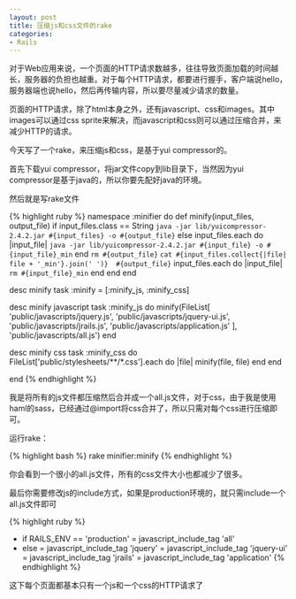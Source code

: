 ```yaml
---
layout: post
title: 压缩js和css文件的rake
categories:
- Rails
---
```

对于Web应用来说，一个页面的HTTP请求数越多，往往导致页面加载的时间越长，服务器的负担也越重。对于每个HTTP请求，都要进行握手，客户端说hello，服务器端也说hello，然后再传输内容，所以要尽量减少请求的数量。

页面的HTTP请求，除了html本身之外，还有javascript、css和images。其中images可以通过css sprite来解决，而javascript和css则可以通过压缩合并，来减少HTTP的请求。

今天写了一个rake，来压缩js和css，是基于yui compressor的。

首先下载yui compressor，将jar文件copy到lib目录下，当然因为yui compressor是基于java的，所以你要先配好java的环境。

然后就是写rake文件

{% highlight ruby %}
namespace :minifier do
  def minify(input_files, output_file)
    if input_files.class == String
      `java -jar lib/yuicompressor-2.4.2.jar #{input_files} -o #{output_file}`
    else
      input_files.each do |input_file|
        `java -jar lib/yuicompressor-2.4.2.jar #{input_file} -o #{input_file}_min`
      end
      `rm #{output_file}`
      `cat #{input_files.collect{|file| file + '_min'}.join(' ')}  #{output_file}`
      input_files.each do |input_file|
        `rm #{input_file}_min`
      end
    end
  end

  desc minify
  task :minify = [:minify_js, :minify_css]

  desc minify javascript
  task :minify_js do
    minify(FileList[
                      'public/javascripts/jquery.js',
                      'public/javascripts/jquery-ui.js',
                      'public/javascripts/jrails.js',
                      'public/javascripts/application.js'
                    ],
           'public/javascripts/all.js')
  end

  desc minify css
  task :minify_css do
    FileList['public/stylesheets/**/*.css'].each do |file|
      minify(file, file)
    end
  end

end
{% endhighlight %}

我是将所有的js文件都压缩然后合并成一个all.js文件，对于css，由于我是使用haml的sass，已经通过@import将css合并了，所以只需对每个css进行压缩即可。

运行rake：

{% highlight bash %}
rake minifier:minify
{% endhighlight %}

你会看到一个很小的all.js文件，所有的css文件大小也都减少了很多。

最后你需要修改js的include方式，如果是production环境的，就只需include一个all.js文件即可

{% highlight ruby %}
- if RAILS_ENV == 'production'
  = javascript_include_tag 'all'
- else
  = javascript_include_tag 'jquery'
  = javascript_include_tag 'jquery-ui'
  = javascript_include_tag 'jrails'
  = javascript_include_tag 'application'
{% endhighlight %}

这下每个页面都基本只有一个js和一个css的HTTP请求了

